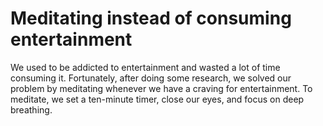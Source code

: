 # Meditating instead of consuming entertainment 

We used to be addicted to entertainment and wasted a lot of time consuming it. Fortunately, after doing some research, we solved our problem by meditating whenever we have a craving for entertainment. To meditate, we set a ten-minute timer, close our eyes, and focus on deep breathing. 
